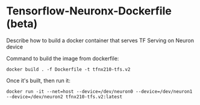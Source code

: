 # Tensorflow-Neuronx-Dockerfile (beta)
Describe how to build a docker container that serves TF Serving on Neuron device


Command to build the image from dockerfile:
```
docker build . -f Dockerfile -t tfnx210-tfs.v2
```

Once it's built, then run it:

```
docker run -it --net=host --device=/dev/neuron0 --device=/dev/neuron1 --device=/dev/neuron2 tfnx210-tfs.v2:latest
```
